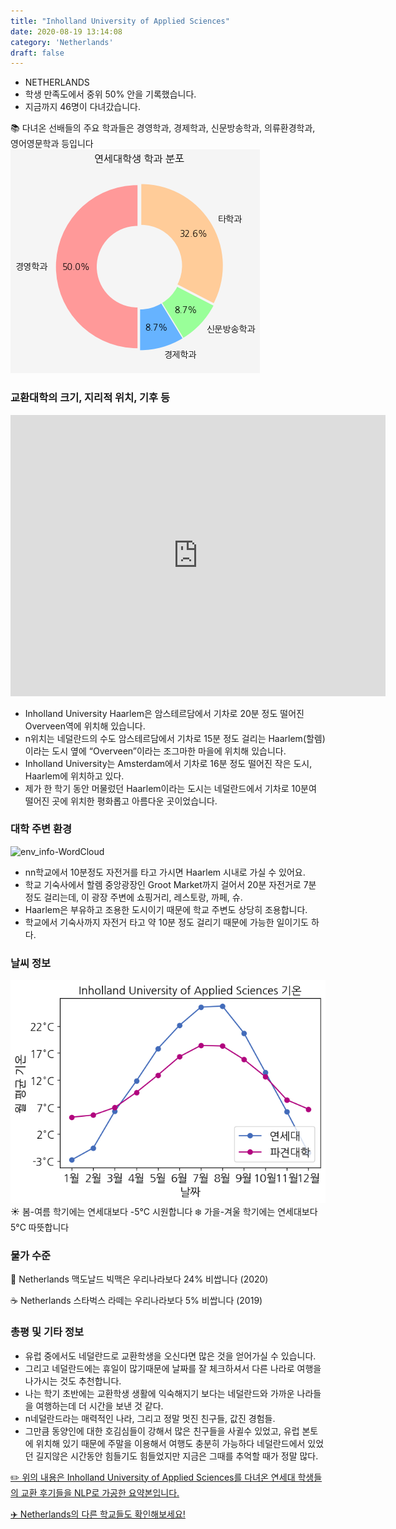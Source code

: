 ```yaml
---
title: "Inholland University of Applied Sciences"
date: 2020-08-19 13:14:08
category: 'Netherlands'
draft: false
---
```



* NETHERLANDS
* 학생 만족도에서 중위 50% 안을 기록했습니다.
* 지금까지 46명이 다녀갔습니다. 

📚 다녀온 선배들의 주요 학과들은 경영학과, 경제학과, 신문방송학과, 의류환경학과, 영어영문학과 등입니다
![department-info](../plots/NL000003.png)
### 교환대학의 크기, 지리적 위치, 기후 등
<iframe
width="600"
height="450"
frameborder="0" style="border:0"
src="https://www.google.com/maps/embed/v1/place?key=AIzaSyC9e1AME-pVmWC4hBpFdu5S4dKzyepa3HQ&q=Inholland+University+of+Applied+Sciences&center=52.0002,4.368867&zoom=14" allowfullscreen>
</iframe>

* Inholland University Haarlem은 암스테르담에서 기차로 20분 정도 떨어진 Overveen역에 위치해 있습니다.
* n위치는 네덜란드의 수도 암스테르담에서 기차로 15분 정도 걸리는 Haarlem(할렘) 이라는 도시 옆에 “Overveen”이라는 조그마한 마을에 위치해 있습니다.
* Inholland University는 Amsterdam에서 기차로 16분 정도 떨어진 작은 도시, Haarlem에 위치하고 있다.
* 제가 한 학기 동안 머물렀던 Haarlem이라는 도시는 네덜란드에서 기차로 10분여 떨어진 곳에 위치한 평화롭고 아름다운 곳이었습니다.


### 대학 주변 환경

![env_info-WordCloud](../univ_wordclouds_okt/env_info/NL000003_env_info_okt.png)

* nn학교에서 10분정도 자전거를 타고 가시면 Haarlem 시내로 가실 수 있어요.
* 학교 기숙사에서 할렘 중앙광장인 Groot Market까지 걸어서 20분 자전거로 7분 정도 걸리는데, 이 광장 주변에 쇼핑거리, 레스토랑, 까페, 슈.
* Haarlem은 부유하고 조용한 도시이기 때문에 학교 주변도 상당히 조용합니다.
* 학교에서 기숙사까지 자전거 타고 약 10분 정도 걸리기 때문에 가능한 일이기도 하다.


### 날씨 정보 
 ![temparature_NL000003](../plots/weather/NL000003.png)
☀️ 봄-여름 학기에는 연세대보다 -5°C 시원합니다
❄️ 가을-겨울 학기에는 연세대보다 5°C 따뜻합니다
### 물가 수준 
🍔 Netherlands 맥도날드 빅맥은 우리나라보다 24% 비쌉니다 (2020)

☕️ Netherlands 스타벅스 라떼는 우리나라보다 5% 비쌉니다 (2019)

### 총평 및 기타 정보
* 유럽 중에서도 네덜란드로 교환학생을 오신다면 많은 것을 얻어가실 수 있습니다.
* 그리고 네덜란드에는 휴일이 많기때문에 날짜를 잘 체크하셔서 다른 나라로 여행을 나가시는 것도 추천합니다.
* 나는 학기 초반에는 교환학생 생활에 익숙해지기 보다는 네덜란드와 가까운 나라들을 여행하는데 더 시간을 보낸 것 같다.
* n네덜란드라는 매력적인 나라, 그리고 정말 멋진 친구들, 값진 경험들.
* 그만큼 동양인에 대한 호김심들이 강해서 많은 친구들을 사귈수 있었고, 유럽 본토에 위치해 있기 때문에 주말을 이용해서 여행도 충분히 가능하다 네덜란드에서 있었던 길지않은 시간동안 힘들기도 힘들었지만 지금은 그때를 추억할 때가 정말 많다.


[✏️ 위의 내용은 Inholland University of Applied Sciences를 다녀온 연세대 학생들의 교환 후기들을 NLP로 가공한 요약본입니다.](http://oia.yonsei.ac.kr/partner/expReport.asp?ucode=NL000003&bgbn=A)

[✈️ Netherlands의 다른 학교들도 확인해보세요!](https://yonsei-exchange.netlify.app/?category=Netherlands)

